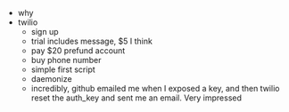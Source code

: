 -   why
-   twilio
    -   sign up
    -   trial includes message, $5 I think
    -   pay $20 prefund account
    -   buy phone number
    -   simple first script
    -   daemonize
    -   incredibly, github emailed me when I exposed a key, and then
        twilio reset the auth_key and sent me an email. Very impressed
